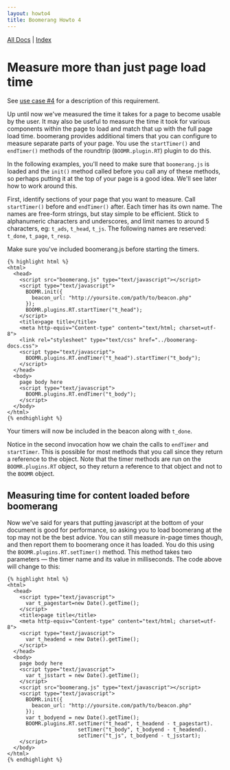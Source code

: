 ```yaml
---
layout: howto4
title: Boomerang Howto 4
---
```


[All Docs](/) | [Index](index.html)

# Measure more than just page load time

See [use case \#4](../use-cases.html#uc-4) for a description of this
requirement.

Up until now we've measured the time it takes for a page to become
usable by the user. It may also be useful to measure the time it took
for various components within the page to load and match that up with
the full page load time. boomerang provides additional timers that you
can configure to measure separate parts of your page. You use the
`startTimer()` and `endTimer()` methods of the roundtrip
(`BOOMR.plugin.RT`) plugin to do this.

In the following examples, you'll need to make sure that `boomerang.js`
is loaded and the `init()` method called before you call any of these
methods, so perhaps putting it at the top of your page is a good idea.
We'll see later how to work around this.

First, identify sections of your page that you want to measure. Call
`startTimer()` before and `endTimer()` after. Each timer has its own
name. The names are free-form strings, but stay simple to be efficient.
Stick to alphanumeric characters and underscores, and limit names to
around 5 characters, eg: `t_ads`, `t_head`, `t_js`. The following names
are reserved: `t_done`, `t_page`, `t_resp`.

Make sure you've included boomerang.js before starting the timers.

    {% highlight html %}
    <html>
      <head>
        <script src="boomerang.js" type="text/javascript"></script>
        <script type="text/javascript">
          BOOMR.init({
            beacon_url: "http://yoursite.com/path/to/beacon.php"
          });
          BOOMR.plugins.RT.startTimer("t_head");
        </script>
        <title>page title</title>
        <meta http-equiv="Content-type" content="text/html; charset=utf-8">
        <link rel="stylesheet" type="text/css" href="../boomerang-docs.css">
        <script type="text/javascript">
          BOOMR.plugins.RT.endTimer("t_head").startTimer("t_body");
        </script>
      </head>
      <body>
        page body here
        <script type="text/javascript">
          BOOMR.plugins.RT.endTimer("t_body");
        </script>
      </body>
    </html>
    {% endhighlight %}

Your timers will now be included in the beacon along with `t_done`.

Notice in the second invocation how we chain the calls to `endTimer` and
`startTimer`. This is possible for most methods that you call since they
return a reference to the object. Note that the timer methods are run on
the `BOOMR.plugins.RT` object, so they return a reference to that object
and not to the `BOOMR` object.

## Measuring time for content loaded before boomerang

Now we've said for years that putting javascript at the bottom of your
document is good for performance, so asking you to load boomerang at the
top may not be the best advice. You can still measure in-page times
though, and then report them to boomerang once it has loaded. You do
this using the `BOOMR.plugins.RT.setTimer()` method. This method takes
two parameters — the timer name and its value in milliseconds. The code
above will change to this:

    {% highlight html %}
    <html>
      <head>
        <script type="text/javascript">
          var t_pagestart=new Date().getTime();
        </script>
        <title>page title</title>
        <meta http-equiv="Content-type" content="text/html; charset=utf-8">
        <script type="text/javascript">
          var t_headend = new Date().getTime();
        </script>
      </head>
      <body>
        page body here
        <script type="text/javascript">
          var t_jsstart = new Date().getTime();
        </script>
        <script src="boomerang.js" type="text/javascript"></script>
        <script type="text/javascript">
          BOOMR.init({
            beacon_url: "http://yoursite.com/path/to/beacon.php"
          });
          var t_bodyend = new Date().getTime();                        
          BOOMR.plugins.RT.setTimer("t_head", t_headend - t_pagestart).
                           setTimer("t_body", t_bodyend - t_headend).  
                           setTimer("t_js", t_bodyend - t_jsstart);    
        </script>
      </body>
    </html>
    {% endhighlight %}

<div id="results">
</div>

<script type="text/javascript">
BOOMR.plugins.RT.startTimer("t_howtojs");
</script>
<script src="howtos.js" type="text/javascript"> </script>
<script type="text/javascript">
BOOMR.plugins.RT.endTimer("t_howtojs").endTimer("t_body");
</script>
